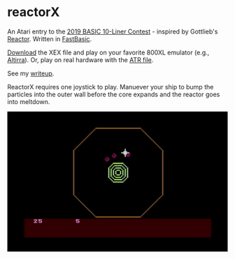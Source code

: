 # reactorX

An Atari entry to the [2019 BASIC 10-Liner Contest](http://gkanold.wixsite.com/homeputerium/kopie-von-basic-10liners-2019) - inspired by Gottlieb's [Reactor](https://www.arcade-museum.com/game_detail.php?game_id=9274). Written in [FastBasic](https://github.com/dmsc/fastbasic).

[Download](https://github.com/jeffpiep/reactorX/raw/master/reactorx.xex) the XEX file and play on your favorite 800XL emulator (e.g., [Altirra](http://www.virtualdub.org/altirra.html)). Or, play on real hardware with the [ATR file](https://github.com/jeffpiep/reactorX/raw/master/reactorX.atr).

See my [writeup](http://jeffpiepmeier.blogspot.com/2017/03/interceptor-another-10-liner-basic-game.html).

ReactorX requires one joystick to play. Manuever your ship to bump the particles into the outer wall before the core expands and the reactor goes into meltdown.

![](https://raw.githubusercontent.com/jeffpiep/reactorX/master/reactorx_snapshot.png)
